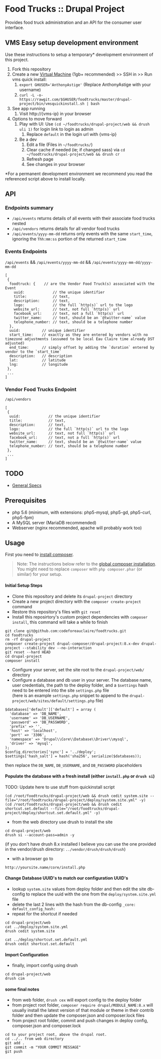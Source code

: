 # Food Trucks :: Drupal Project

Provides food truck administration and an API for the consumer user interface.

## VMS Easy setup development environment

Use these instructions to setup a temporary* development environment of this project.

1. Fork this repository
1. Create a new [Virtual Machine](http://vms.codeforeauclaire.org/) (1gb+ recommended) >> SSH in >> Run vms quick install:
    1. `export GHUSER='AnthonyAstige'` (Replace AnthonyAstige with your username)
    1. `curl -L -o- https://rawgit.com/$GHUSER/foodtrucks/master/drupal-project/bin/vmsquickinstall.sh | bash`
1. See app running
    1. Visit http://{vms-ip} in your browser
1. Options to move forward
    1. Play with UI: Use `(cd ~/foodtrucks/drupal-project/web && drush uli 1)` for login link to login as admin
        1. Replace `default` in the login url with {vms-ip}
    1. Be a dev
        1. Edit a file (Files in `~/foodtrucks/`)
        1. Clear cache if needed (ie; if changed sass) via `cd ~/foodtrucks/drupal-project/web && drush cr`
        1. Refresh page
        2. See changes in your browser
        

*For a permanent development environment we recommend you read the referenced script above to install locally.

## API

### Endpoints summary

* `/api/events` returns details of all events with their associate food trucks nested
* `/api/vendors` returns details for all vendor food trucks
* `/api/events/yyyy-mm-dd` returns only events with the same `start_time`, ignoring the `Thh:mm:ss` portion of the returned `start_time`

### Events Endpoints

`/api/events` && `/api/events/yyyy-mm-dd` && `/api/events/yyyy-mm-dd/yyyy-mm-dd`

```
[
 {
  foodtruck: {    // are the Vendor Food Truck(s) associated with the Event
    uuid:             // the unique identifier
    title:            // text, 
    description:      // text, 
    logo:             // the full `http(s)` url to the logo
    website_url:      // text, not full `http(s)` url
    facebook_url:     // text, not a full `http(s)` url
    twitter_name:     // text, should be an `@twitter-name` value
    telephone_number: // text, should be a telephone number
  },
  uuid:          // unique identifier
  start_time:    // exactly as they are entered by vendors with no timezone adjustments (assumed to be local Eau Claire time already DST adjusted)
  end_time:      // simply offset by adding the `duration` entered by vendor to the `start_time`
  description:   // description
  lat:           // latitude 
  lng:           // longitude 
 },
 ...
]
```

### Vendor Food Trucks Endpoint

`/api/vendors`

```
[
 {
  uuid:             // the unique identifier
  title:            // text, 
  description:      // text, 
  logo:             // the full `http(s)` url to the logo
  website_url:      // text, not full `http(s)` url
  facebook_url:     // text, not a full `http(s)` url
  twitter_name:     // text, should be an `@twitter-name` value
  telephone_number: // text, should be a telephone number
 },
 ...
]
```


## TODO

* [General Specs](../SPECS.md)

## Prerequisites

*  php 5.6 (minimum, with extensions: php5-mysql, php5-gd, php5-curl, php5-fpm)
*  A MySQL server (MariaDB recommended)
*  Webserver (nginx recommended, apache will probably work too)

## Usage

First you need to [install composer](https://getcomposer.org/doc/00-intro.md#installation-linux-unix-osx).

> Note: The instructions below refer to the [global composer installation](https://getcomposer.org/doc/00-intro.md#globally).
You might need to replace `composer` with `php composer.phar` (or similar) 
for your setup.

#### Initial Setup Steps
* Clone this repository and delete its `drupal-project` directory
* Create a new project directory with the `composer create-project` command
* Restore this repository's files with `git reset`
* Install this reposirtory's custom project dependencies with `composer install`, this command will take a while to finish

```
git clone git@github.com:codeforeauclaire/foodtrucks.git
cd foodtrucks
rm -rf drupal-project
composer create-project drupal-composer/drupal-project:8.x-dev drupal-project --stability dev --no-interaction
git reset --hard HEAD
cd drupal-project
composer install
```

* Configure your server, set the site root to the `drupal-project/web/` directory
* Configure a database and db user in your server. The database name, user credentials, the path
to the deploy folder, and a `$settings` hash need to be entered into the site `settings.php` file  
(here is an example `settings.php` snippet to append to the `drupal-project/web/sites/default/settings.php` file)

```
$databases['default']['default'] = array (
  'database' => 'DB_NAME',
  'username' => 'DB_USERNAME',
  'password' => 'DB_PASSWORD',
  'prefix' => '',
  'host' => 'localhost',
  'port' => '3306',
  'namespace' => 'Drupal\\Core\\Database\\Driver\\mysql',
  'driver' => 'mysql',
);
$config_directories['sync'] = '../deploy';
$settings['hash_salt'] = hash('sha256', serialize($databases));
```
then replace the `DB_NAME`, `DB_USERNAME`, and `DB_PASSWORD` placeholders  

#### Populate the database with a fresh install (either `install.php` or `drush si`)
TODO: Update here to use stuff from quickinstall script
```
(cd /root/foodtrucks/drupal-project/web && drush cedit system.site --file="/root/foodtrucks/drupal-project/deploy/system.site.yml" -y)
(cd /root/foodtrucks/drupal-project/web && drush cedit shortcut.set.default --file="/root/foodtrucks/drupal-project/deploy/shortcut.set.default.yml" -y)
```


* from the web directory use drush to install the site  
```
cd drupal-project/web
drush si --account-pass=admin -y
```
(if you don't have drush 8.x installed I believe you can use the one provided in the vendor/drush directory:   `../vendor/drush/drush/drush`)

* with a browser go to  
```
http://yoursite.name/core/install.php
```

#### Change Database UUID's to match our configuration UUID's
* lookup `system.site` values from deploy folder and then edit the site db-config to replace the uuid with the one from the `deploy/system.site.yml` file
* delete the last 2 lines with the hash from the db-config `_core:  default_config_hash:`
* repeat for the shortcut if needed

```
cd drupal-project/web
cat ../deploy/system.site.yml
drush cedit system.site

cat ../deploy/shortcut.set.default.yml
drush cedit shortcut.set.default
```
#### Import Configuration
* finally, import config using drush

```
cd drupal-project/web
drush cim  
```

#### some final notes
* from web folder, `drush cex` will export config to the deploy folder
* from project root folder, `composer require drupal/MODULE_NAME:8.x` will usually install the latest version of that module or theme in their contrib folder and then update the composer.json and composer.lock files
* from project root folder, commit and push changes in deploy config, composer.json and composer.lock

```
cd to your project root, above the drupal root.
cd ../.. from web directory
git add .
git commit -m "YOUR COMMIT MESSAGE"
git push
```

